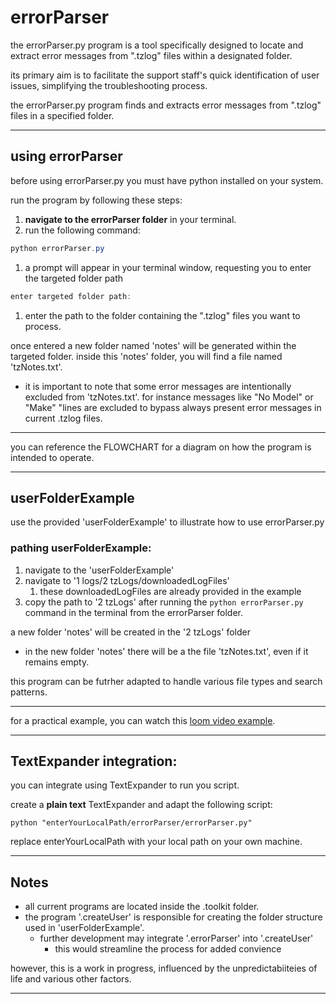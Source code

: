 # errorParser

the errorParser.py program is a tool specifically designed to locate and extract error messages from ".tzlog" files within a designated folder.

its primary aim is to facilitate the support staff's quick identification of user issues, simplifying the troubleshooting process.

the errorParser.py program finds and extracts error messages from ".tzlog" files in a specified folder.

---

## using errorParser

before using errorParser.py you must have python installed on your system.

run the program by following these steps:

1. **navigate to the errorParser folder** in your terminal.
2. run the following command:

```powershell
python errorParser.py
```

1. a prompt will appear in your terminal window, requesting you to enter the targeted folder path

```powershell
enter targeted folder path:
```

1. enter the path to the folder containing the ".tzlog" files you want to process.

once entered a new folder named 'notes' will be generated within the targeted folder. inside this 'notes' folder, you will find a file named 'tzNotes.txt'.

* it is important to note that some error messages are intentionally excluded from 'tzNotes.txt'. for instance messages like "No Model" or "Make" "lines are excluded to bypass always present error messages in current .tzlog files.

---

you can reference the FLOWCHART for a diagram on how the program is intended to operate.

---

## userFolderExample

use the provided 'userFolderExample' to illustrate how to use errorParser.py

### pathing userFolderExample:

1. navigate to the 'userFolderExample'
2. navigate to '1 logs/2 tzLogs/downloadedLogFiles'
   1. these downloadedLogFiles are already provided in the example
3. copy the path to '2 tzLogs' after running the `python errorParser.py` command in the terminal from the errorParser folder.

a new folder 'notes' will be created in the '2 tzLogs' folder

* in the new folder 'notes' there will be a the file 'tzNotes.txt', even if it remains empty.

this program can be futrher adapted to handle various file types and search patterns.

---

for a practical example, you can watch this [loom video example](https://www.loom.com/share/8b66be96cb764a009cc5946f1a9e16d5?sid=9d8ed4e3-265f-4d36-81f3-17ffa597072a "loom video example").

---

## TextExpander integration:

you can integrate using TextExpander to run you script.

create a **plain text** TextExpander and adapt the following script:

`python "enterYourLocalPath/errorParser/errorParser.py"`

replace enterYourLocalPath with your local path on your own machine.

---



## Notes

* all current programs are located inside the .toolkit folder.
* the program '.createUser' is responsible for creating the folder structure used in 'userFolderExample'.
  * further development may integrate '.errorParser' into '.createUser'
    * this would streamline the process for added convience

however, this is a work in progress, influenced by the unpredictabiiteies of life and various other factors.

---
